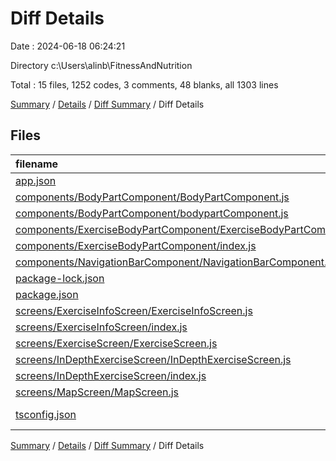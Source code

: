 # Diff Details

Date : 2024-06-18 06:24:21

Directory c:\\Users\\alinb\\FitnessAndNutrition

Total : 15 files,  1252 codes, 3 comments, 48 blanks, all 1303 lines

[Summary](results.md) / [Details](details.md) / [Diff Summary](diff.md) / Diff Details

## Files
| filename | language | code | comment | blank | total |
| :--- | :--- | ---: | ---: | ---: | ---: |
| [app.json](/app.json) | JSON | 8 | 0 | 0 | 8 |
| [components/BodyPartComponent/BodyPartComponent.js](/components/BodyPartComponent/BodyPartComponent.js) | JavaScript | -56 | 0 | -8 | -64 |
| [components/BodyPartComponent/bodypartComponent.js](/components/BodyPartComponent/bodypartComponent.js) | JavaScript | 172 | 1 | 13 | 186 |
| [components/ExerciseBodyPartComponent/ExerciseBodyPartComponent.js](/components/ExerciseBodyPartComponent/ExerciseBodyPartComponent.js) | JavaScript | 223 | 1 | 18 | 242 |
| [components/ExerciseBodyPartComponent/index.js](/components/ExerciseBodyPartComponent/index.js) | JavaScript | 1 | 0 | 0 | 1 |
| [components/NavigationBarComponent/NavigationBarComponent.js](/components/NavigationBarComponent/NavigationBarComponent.js) | JavaScript | 12 | 0 | 0 | 12 |
| [package-lock.json](/package-lock.json) | JSON | 508 | 0 | 0 | 508 |
| [package.json](/package.json) | JSON | 4 | 0 | 0 | 4 |
| [screens/ExerciseInfoScreen/ExerciseInfoScreen.js](/screens/ExerciseInfoScreen/ExerciseInfoScreen.js) | JavaScript | 19 | 0 | 4 | 23 |
| [screens/ExerciseInfoScreen/index.js](/screens/ExerciseInfoScreen/index.js) | JavaScript | 1 | 0 | 0 | 1 |
| [screens/ExerciseScreen/ExerciseScreen.js](/screens/ExerciseScreen/ExerciseScreen.js) | JavaScript | -5 | 0 | 0 | -5 |
| [screens/InDepthExerciseScreen/InDepthExerciseScreen.js](/screens/InDepthExerciseScreen/InDepthExerciseScreen.js) | JavaScript | 165 | 1 | 11 | 177 |
| [screens/InDepthExerciseScreen/index.js](/screens/InDepthExerciseScreen/index.js) | JavaScript | 1 | 0 | 0 | 1 |
| [screens/MapScreen/MapScreen.js](/screens/MapScreen/MapScreen.js) | JavaScript | 194 | 0 | 10 | 204 |
| [tsconfig.json](/tsconfig.json) | JSON with Comments | 5 | 0 | 0 | 5 |

[Summary](results.md) / [Details](details.md) / [Diff Summary](diff.md) / Diff Details